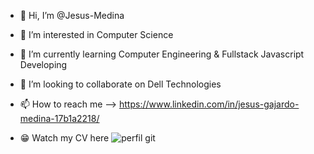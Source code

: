 - 👋 Hi, I’m @Jesus-Medina
- 👀 I’m interested in Computer Science
- 🌱 I’m currently learning Computer Engineering & Fullstack Javascript Developing
- 💞️ I’m looking to collaborate on Dell Technologies
- 📫 How to reach me --> https://www.linkedin.com/in/jesus-gajardo-medina-17b1a2218/

 - 😁 Watch my CV here
![perfil git](https://user-images.githubusercontent.com/102434136/165016827-187c06bd-5a4a-4d32-8157-8e7ec016fc3d.png)

<!---
Jesus-Medina/Jesus-Medina is a ✨ special ✨ repository because its `README.md` (this file) appears on your GitHub profile.
You can click the Preview link to take a look at your changes.
--->
